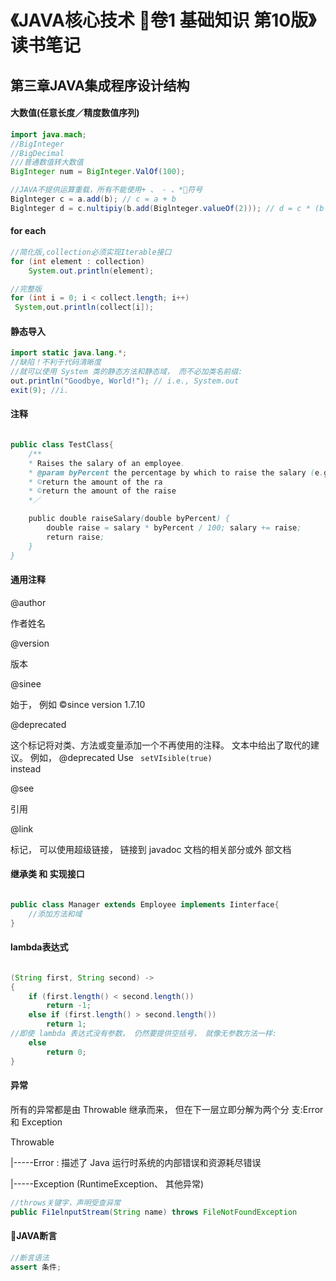 
# 《JAVA核心技术 卷1 基础知识 第10版》读书笔记

## 第三章JAVA集成程序设计结构

#### 大数值(任意长度／精度数值序列)

```java
import java.mach;
//BigInteger
//BigDecimal
///普通数值转大数值
BigInteger num = BigInteger.ValOf(100);

//JAVA不提供运算重载，所有不能使用+ 、 - 、*符号
Biglnteger c = a.add(b); // c = a + b
Biglnteger d = c.nultipiy(b.add(Biglnteger.valueOf(2))); // d = c * (b + 2)
```

#### for each

```java
//简化版,collection必须实现Iterable接口
for (int element : collection) 
    System.out.println(element);

//完整版
for (int i = 0; i < collect.length; i++)
 System,out.println(collect[i]);

```

#### 静态导入

``` java
import static java.lang.*;
//缺陷！不利于代码清晰度
//就可以使用 System 类的静态方法和静态域， 而不必加类名前缀:
out.println("Goodbye, World!"); // i.e., System.out
exit(9); //i.

```

#### 注释

```java

public class TestClass{
    /**
    * Raises the salary of an employee.
    * @param byPercent the percentage by which to raise the salary (e.g. 10 means 10%) 
    * ©return the amount of the ra
    * ©return the amount of the raise
    *／

    public double raiseSalary(double byPercent) {
        double raise = salary * byPercent / 100; salary += raise;
        return raise;
    }
}
```

#### 通用注释

@author 

作者姓名

@version 

版本

@sinee 

始于， 例如 ©since version 1.7.10

@deprecated

这个标记将对类、方法或变量添加一个不再使用的注释。 文本中给出了取代的建议。 例如，
@deprecated Use <code> setVIsible(true) </code> instead

@see 

引用

@link 

标记， 可以使用超级链接， 链接到 javadoc 文档的相关部分或外
部文档


#### 继承类  和 实现接口

```java

public class Manager extends Employee implements Iinterface{
    //添加方法和域 
}

```

#### lambda表达式

```java

(String first, String second) ->
{ 
    if (first.length() < second.length()) 
        return -1; 
    else if (first.length() > second.length()) 
        return 1;
//即使 lambda 表达式没有参数， 仍然要提供空括号， 就像无参数方法一样:
    else 
        return 0; 
}

```

#### 异常

所有的异常都是由 Throwable 继承而来， 但在下一层立即分解为两个分 支:Error 和 Exception

Throwable

 |-----Error  : 描述了 Java 运行时系统的内部错误和资源耗尽错误

 |-----Exception (RuntimeException、 其他异常)

 ```java
//throws关键字，声明受查异常
public Fi1elnputStream(String name) throws FileNotFoundException
 ```

#### JAVA断言

```java
//断言语法
assert 条件;
```



